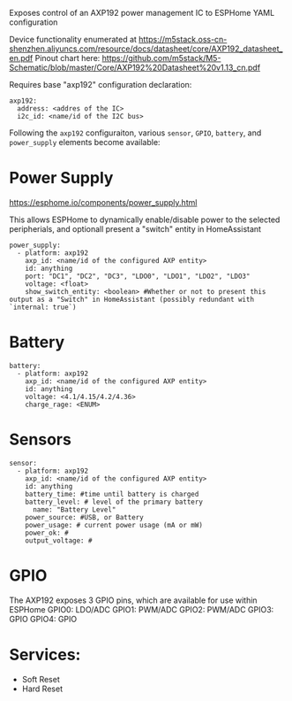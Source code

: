 Exposes control of an AXP192 power management IC to ESPHome YAML configuration

Device functionality enumerated at https://m5stack.oss-cn-shenzhen.aliyuncs.com/resource/docs/datasheet/core/AXP192_datasheet_en.pdf
Pinout chart here: https://github.com/m5stack/M5-Schematic/blob/master/Core/AXP192%20Datasheet%20v1.13_cn.pdf

Requires base "axp192" configuration declaration:
```
axp192:
  address: <addres of the IC>
  i2c_id: <name/id of the I2C bus>
```

Following the `axp192` configuraiton, various `sensor`, `GPIO`, `battery`, and `power_supply` elements become available:


# Power Supply
https://esphome.io/components/power_supply.html

This allows ESPHome to dynamically enable/disable power to the selected peripherials, and optionall present a "switch" entity in HomeAssistant

```
power_supply:
  - platform: axp192
    axp_id: <name/id of the configured AXP entity>
    id: anything
    port: "DC1", "DC2", "DC3", "LDO0", "LDO1", "LDO2", "LDO3"
    voltage: <float>
    show_switch_entity: <boolean> #Whether or not to present this output as a "Switch" in HomeAssistant (possibly redundant with `internal: true`)
```

# Battery

```
battery:
  - platform: axp192
    axp_id: <name/id of the configured AXP entity>
    id: anything
    voltage: <4.1/4.15/4.2/4.36>
    charge_rage: <ENUM>
```

# Sensors

```
sensor:
  - platform: axp192
    axp_id: <name/id of the configured AXP entity>
    id: anything
    battery_time: #time until battery is charged
    battery_level: # level of the primary battery
      name: "Battery Level"
    power_source: #USB, or Battery
    power_usage: # current power usage (mA or mW)
    power_ok: # 
    output_voltage: #
```

# GPIO
The AXP192 exposes 3 GPIO pins, which are available for use within ESPHome
GPIO0: LDO/ADC
GPIO1: PWM/ADC
GPIO2: PWM/ADC
GPIO3: GPIO
GPIO4: GPIO


# Services:
* Soft Reset
* Hard Reset
```
